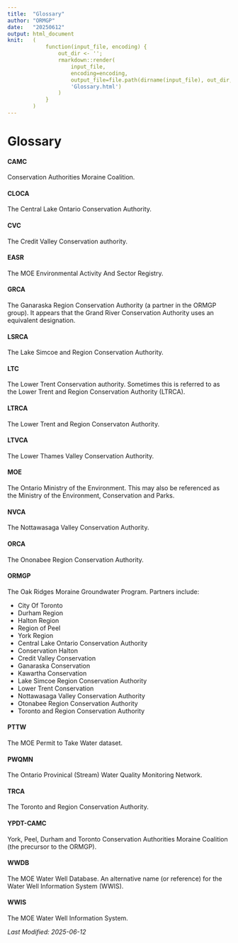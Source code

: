 ```yaml
---
title:  "Glossary"
author: "ORMGP"
date:   "20250612"
output: html_document
knit:   (
            function(input_file, encoding) {
                out_dir <- '';
                rmarkdown::render(
                    input_file,
                    encoding=encoding,
                    output_file=file.path(dirname(input_file), out_dir, 
                    'Glossary.html')
                )
            }
        )
---
```


# Glossary

#### CAMC

Conservation Authorities Moraine Coalition.

#### CLOCA

The Central Lake Ontario Conservation Authority.

#### CVC

The Credit Valley Conservation authority.

#### EASR

The MOE Environmental Activity And Sector Registry.

#### GRCA

The Ganaraska Region Conservation Authority (a partner in the ORMGP group).
It appears that the Grand River Conservation Authority uses an equivalent
designation.

#### LSRCA

The Lake Simcoe and Region Conservation Authority.

#### LTC

The Lower Trent Conservation authority.  Sometimes this is referred to as the
Lower Trent and Region Conservation Authority (LTRCA).

#### LTRCA

The Lower Trent and Region Conservaton Authority.

#### LTVCA

The Lower Thames Valley Conservation Authority.

#### MOE

The Ontario Ministry of the Environment.  This may also be referenced as the
Ministry of the Environment, Conservation and Parks.

#### NVCA

The Nottawasaga Valley Conservation Authority.

#### ORCA

The Ononabee Region Conservation Authority.

#### ORMGP

The Oak Ridges Moraine Groundwater Program.  Partners include:

* City Of Toronto
* Durham Region
* Halton Region
* Region of Peel
* York Region
* Central Lake Ontario Conservation Authority
* Conservation Halton
* Credit Valley Conservation
* Ganaraska Conservation
* Kawartha Conservation
* Lake Simcoe Region Conservation Authority
* Lower Trent Conservation
* Nottawasaga Valley Conservation Authority
* Otonabee Region Conservation Authority
* Toronto and Region Conservation Authority

#### PTTW

The MOE Permit to Take Water dataset.

#### PWQMN

The Ontario Provinical (Stream) Water Quality Monitoring Network.

#### TRCA

The Toronto and Region Conservation Authority.

#### YPDT-CAMC

York, Peel, Durham and Toronto Conservation Authorities Moraine Coalition (the
precursor to the ORMGP).

#### WWDB

The MOE Water Well Database.  An alternative name (or reference) for the Water
Well Information System (WWIS).

#### WWIS

The MOE Water Well Information System.

*Last Modified: 2025-06-12*
